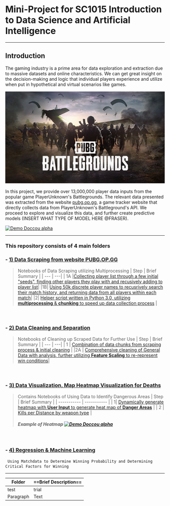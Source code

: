 # Mini-Project for SC1015 Introduction to Data Science and Artificial Intelligence
---
## Introduction
The gaming industry is a prime area for data exploration and extraction due to massive datasets and online characteristics. We can get great insight on the decision-making and logic that individual players experience and utilize when put in hypothetical and virtual scenarios like games.

![alt text](https://github.com/Gyanroh/SC1015_PUBG_Project/blob/main/image_folder/PUBG.jpg "Source: https://store.steampowered.com/app/578080/PUBG_BATTLEGROUNDS/")

In this project, we provide over 13,000,000 player data inputs from the popular game PlayerUnknown's Battlegrounds. The relevant data presented was extracted from the website [pubg.op.gg](http://pubg.op.gg), a game tracker website that directly collects data from PlayerUnknown's Battleground's API. We proceed to explore and visualize this data, and further create predictive models (INSERT WHAT TYPE OF MODEL HERE @FRASER).



[![Demo Doccou alpha](http://share.gifyoutube.com/KzB6Gb.gif)](https://www.youtube.com/watch?v=ek1j272iAmc)




---
### This repository consists of 4 main folders
###  - [1) Data Scraping from website PUBG.OP.GG](https://github.com/Gyanroh/SC1015_PUBG_Project/tree/main/1_Collect_Scrape_Data)
>Notebooks of Data Scraping utilizing Multiprocessing
>| Step | Brief Summary |
>| --- | ---|
>| 1A |[Collecting player list through a few initial "seeds", finding other players they play with and recusively adding to player list](https://github.com/Gyanroh/SC1015_PUBG_Project/blob/main/1_Collect_Scrape_Data/1a_data_player_scrape.ipynb)|
>|1B| [Using 50k discrete player names to recusrively search their match history, and returning data from all players within each match](https://github.com/Gyanroh/SC1015_PUBG_Project/blob/main/1_Collect_Scrape_Data/1b_data_match_detail_scrape.ipynb)|
>|2| [Helper script written in Python 3.0, utilizing **multiprocessing** & **chunking** to speed up data collection process](https://github.com/Gyanroh/SC1015_PUBG_Project/blob/main/1_Collect_Scrape_Data/2_helper.py) |
#### <br>

###  - [2) Data Cleaning and Separation](https://github.com/Gyanroh/SC1015_PUBG_Project/tree/main/2_Cleaning_Data)
>Notebooks of Cleaning up Scraped Data for Further Use
>| Step | Brief Summary |
>| --- | ---| 
>| 1 | [Combination of data chunks from scraping process & initial cleaning](https://github.com/Gyanroh/SC1015_PUBG_Project/blob/main/2_Cleaning_Data/1_data_combination_initial_observation.ipynb) |
>|2A | [Comprehensive cleaning of General Data with analysis, further utilizing **Feature Scaling** to re-represent win conditions](https://github.com/Gyanroh/SC1015_PUBG_Project/blob/main/2_Cleaning_Data/2a_comprehensive_data_cleaning_erangel_gen.ipynb)|
#### <br>

###  - [3) Data Visualization, Map Heatmap Visualization for Deaths](https://github.com/yeotzunkai/CS1015MiniProject-DataScience_Python/blob/main/DSAI%20Project/Model/Price_Predictor.ipynb)
>Contains Notebooks of Using Data to Identify Dangerous Areas 
>| Step | Brief Summary |
>| ----------- | ----------- |
>| 1| [Dynamically generate heatmap with **User Input** to generate heat map of **Danger Areas**](https://github.com/Gyanroh/SC1015_PUBG_Project/blob/main/3_Map_%26_General_Visualization/1_heatmap_visualisation.ipynb) |
>| 2 | [Kills per Distance by weapon type](https://github.com/Gyanroh/SC1015_PUBG_Project/blob/main/3_Map_%26_General_Visualization/2_kill_distance_weapon_type.ipynb) |
> ##### Example of Heatmap [![Demo Doccou alpha](https://github.com/Gyanroh/SC1015_PUBG_Project/blob/main/3_Map_%26_General_Visualization/sniper.gif)](https://github.com/Gyanroh/SC1015_PUBG_Project/blob/main/3_Map_%26_General_Visualization/1_heatmap_visualisation.ipynb)
#### <br>

###  - [4) Regression & Machine Learning](https://github.com/yeotzunkai/CS1015MiniProject-DataScience_Python/tree/main/DSAI%20Project/Dataset)
     Using Matchdata to Determine Winning Probability and Determining Critical Factors for Winning
---
| Folder | ==Brief Description== |
| ----------- | ----------- |
| test| trial |
| Paragraph | Text |

